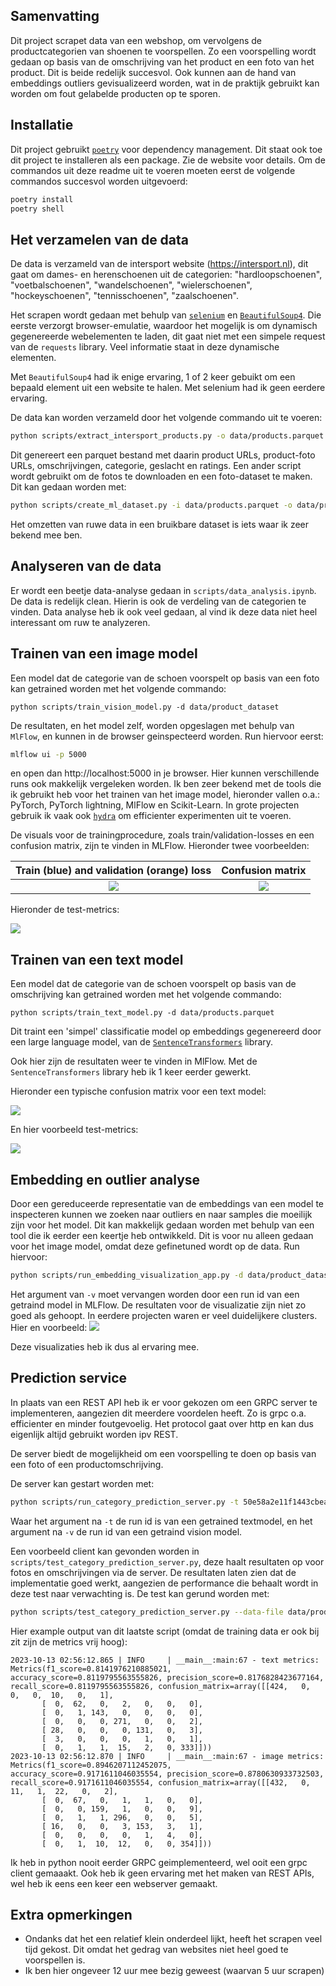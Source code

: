 ## Samenvatting
Dit project scrapet data van een webshop, om vervolgens de productcategorien van shoenen te voorspellen. Zo een voorspelling wordt gedaan op basis van de omschrijving van het product en een foto van het product. Dit is beide redelijk succesvol. Ook kunnen aan de hand van embeddings outliers gevisualizeerd worden, wat in de praktijk gebruikt kan worden om fout gelabelde producten op te sporen.

## Installatie
Dit project gebruikt [`poetry`](https://python-poetry.org/) voor dependency management. Dit staat ook toe dit project te installeren als een package. Zie de website voor details. Om de commandos uit deze readme uit te voeren moeten eerst de volgende commandos succesvol worden uitgevoerd:
```bash
poetry install
poetry shell
```

## Het verzamelen van de data
De data is verzameld van de intersport website (https://intersport.nl), dit gaat om dames- en herenschoenen uit de categorien: "hardloopschoenen", "voetbalschoenen", "wandelschoenen", "wielerschoenen", "hockeyschoenen", "tennisschoenen", "zaalschoenen".

Het scrapen wordt gedaan met behulp van [`selenium`](https://selenium-python.readthedocs.io/) en [`BeautifulSoup4`](https://www.crummy.com/software/BeautifulSoup/). Die eerste verzorgt browser-emulatie, waardoor het mogelijk is om dynamisch gegenereerde webelementen te laden, dit gaat niet met een simpele request van de `requests` library. Veel informatie staat in deze dynamische elementen.

Met `BeautifulSoup4` had ik enige ervaring, 1 of 2 keer gebuikt om een bepaald element uit een website te halen. Met selenium had ik geen eerdere ervaring.

De data kan worden verzameld door het volgende commando uit te voeren:
```bash
python scripts/extract_intersport_products.py -o data/products.parquet 
```

Dit genereert een parquet bestand met daarin product URLs, product-foto URLs, omschrijvingen, categorie, geslacht en ratings. Een ander script wordt gebruikt om de fotos te downloaden en een foto-dataset te maken.
Dit kan gedaan worden met:
```bash
python scripts/create_ml_dataset.py -i data/products.parquet -o data/product_dataset
```

Het omzetten van ruwe data in een bruikbare dataset is iets waar ik zeer bekend mee ben.


## Analyseren van de data
Er wordt een beetje data-analyse gedaan in `scripts/data_analysis.ipynb`. De data is redelijk clean. Hierin is ook de verdeling van de categorien te vinden. Data analyse heb ik ook veel gedaan, al vind ik deze data niet heel interessant om ruw te analyzeren.

## Trainen van een image model
Een model dat de categorie van de schoen voorspelt op basis van een foto kan getrained worden met het volgende commando:
```
python scripts/train_vision_model.py -d data/product_dataset
```

De resultaten, en het model zelf, worden opgeslagen met behulp van `MlFlow`, en kunnen in de browser geinspecteerd worden. Run hiervoor eerst:
```bash
mlflow ui -p 5000
```
en open dan http://localhost:5000 in je browser. Hier kunnen verschillende runs ook makkelijk vergeleken worden. Ik ben zeer bekend met de tools die ik gebruikt heb voor het trainen van het image model, hieronder vallen o.a.: PyTorch, PyTorch lightning, MlFlow en Scikit-Learn. In grote projecten gebruik ik vaak ook [`hydra`](https://hydra.cc) om efficienter experimenten uit te voeren.

De visuals voor de trainingprocedure, zoals train/validation-losses en een confusion matrix, zijn te vinden in MLFlow. Hieronder twee voorbeelden:

Train (blue) and validation (orange) loss         |  Confusion matrix
:-------------------------:|:-------------------------:
![](media/losses.png)      |  ![](media/confusion_matrix_vision.png)

Hieronder de test-metrics:

![](media/test_metrics_vision.png)

## Trainen van een text model
Een model dat de categorie van de schoen voorspelt op basis van de omschrijving kan getrained worden met het volgende commando:
```
python scripts/train_text_model.py -d data/products.parquet
```
Dit traint een 'simpel' classificatie model op embeddings gegenereerd door een large language model, van de [`SentenceTransformers`](https://www.sbert.net/) library.

Ook hier zijn de resultaten weer te vinden in MlFlow.
Met de `SentenceTransformers` library heb ik 1 keer eerder gewerkt.

Hieronder een typische confusion matrix voor een text model:

![](media/confusion_matrix_text.png)

En hier voorbeeld test-metrics:

![](media/test_metrics_text.png)


## Embedding en outlier analyse
Door een gereduceerde representatie van de embeddings van een model te inspecteren kunnen we zoeken naar outliers en naar samples die moeilijk zijn voor het model. Dit kan makkelijk gedaan worden met behulp van een tool die ik eerder een keertje heb ontwikkeld. Dit is voor nu alleen gedaan voor het image model, omdat deze gefinetuned wordt op de data. Run hiervoor:
```bash
python scripts/run_embedding_visualization_app.py -d data/product_dataset -v de034182f9194041b65d7905a4329f66
```
Het argument van `-v` moet vervangen worden door een run id van een getraind model in MLFlow. De resultaten voor de visualizatie zijn niet zo goed als gehoopt. In eerdere projecten waren er veel duidelijkere clusters. Hier en voorbeeld:
![](media/embedding_visualization.png)

Deze visualizaties heb ik dus al ervaring mee.


## Prediction service
In plaats van een REST API heb ik er voor gekozen om een GRPC server te implementeren, aangezien dit meerdere voordelen heeft. Zo is grpc o.a. efficienter en minder foutgevoelig. Het protocol gaat over http en kan dus eigenlijk altijd gebruikt worden ipv REST.

De server biedt de mogelijkheid om een voorspelling te doen op basis van een foto of een productomschrijving.

De server kan gestart worden met:
```bash
python scripts/run_category_prediction_server.py -t 50e58a2e11f1443cbea3479de051a7c3 -v de034182f9194041b65d7905a4329f66 -d data/products.parquet
```
Waar het argument na `-t` de run id is van een getrained textmodel, en het argument na `-v` de run id van een getraind vision model.

Een voorbeeld client kan gevonden worden in `scripts/test_category_prediction_server.py`, deze haalt resultaten op voor fotos en omschrijvingen via de server. De resultaten laten zien dat de implementatie goed werkt, aangezien de performance die behaalt wordt in deze test naar verwachting is. De test kan gerund worden met:
```bash
python scripts/test_category_prediction_server.py --data-file data/products.parquet --dataset-dir data/product_dataset
```

Hier example output van dit laatste script (omdat de training data er ook bij zit zijn de metrics vrij hoog):
```
2023-10-13 02:56:12.865 | INFO     | __main__:main:67 - text metrics:
Metrics(f1_score=0.8141976210885021, accuracy_score=0.8119795563555826, precision_score=0.8176828423677164, recall_score=0.8119795563555826, confusion_matrix=array([[424,   0,   0,   0,  10,   0,   1],
       [  0,  62,   0,   2,   0,   0,   0],
       [  0,   1, 143,   0,   0,   0,   0],
       [  0,   0,   0, 271,   0,   0,   2],
       [ 28,   0,   0,   0, 131,   0,   3],
       [  3,   0,   0,   0,   1,   0,   1],
       [  0,   1,   1,  15,   2,   0, 333]]))
2023-10-13 02:56:12.870 | INFO     | __main__:main:67 - image metrics:
Metrics(f1_score=0.8946207112452075, accuracy_score=0.9171611046035554, precision_score=0.8780630933732503, recall_score=0.9171611046035554, confusion_matrix=array([[432,   0,  11,   1,  22,   0,   2],
       [  0,  67,   0,   1,   1,   0,   0],
       [  0,   0, 159,   1,   0,   0,   9],
       [  0,   1,   1, 296,   0,   0,   5],
       [ 16,   0,   0,   3, 153,   3,   1],
       [  0,   0,   0,   0,   1,   4,   0],
       [  0,   1,  10,  12,   0,   0, 354]]))

```

Ik heb in python nooit eerder GRPC geimplementeerd, wel ooit een grpc client gemaaakt. Ook heb ik geen ervaring met het maken van REST APIs, wel heb ik eens een keer een webserver gemaakt.

## Extra opmerkingen
- Ondanks dat het een relatief klein onderdeel lijkt, heeft het scrapen veel tijd gekost. Dit omdat het gedrag van websites niet heel goed te voorspellen is.
- Ik ben hier ongeveer 12 uur mee bezig geweest (waarvan 5 uur scrapen)
